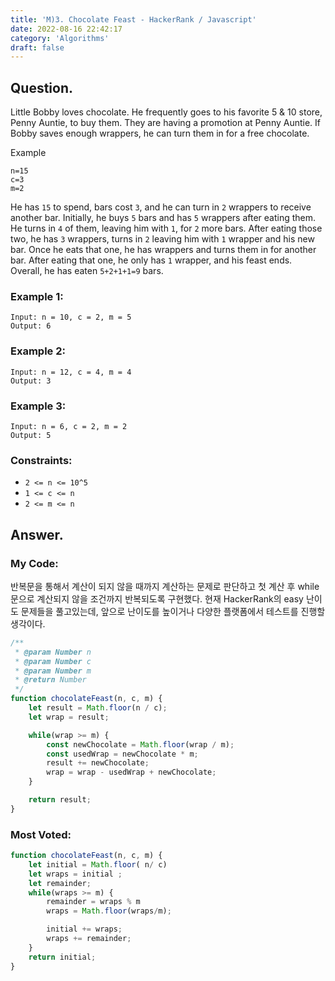 ```yaml
---
title: 'M)3. Chocolate Feast - HackerRank / Javascript'
date: 2022-08-16 22:42:17
category: 'Algorithms'
draft: false
---
```


## Question.

Little Bobby loves chocolate. He frequently goes to his favorite 5 & 10 store, Penny Auntie, to buy them. They are having a promotion at Penny Auntie. If Bobby saves enough wrappers, he can turn them in for a free chocolate.

Example
```
n=15
c=3
m=2
```
He has `15` to spend, bars cost `3`, and he can turn in `2` wrappers to receive another bar. Initially, he buys `5` bars and has `5` wrappers after eating them. He turns in `4` of them, leaving him with `1`, for `2` more bars. After eating those two, he has `3` wrappers, turns in `2` leaving him with `1` wrapper and his new bar. Once he eats that one, he has wrappers and turns them in for another bar. After eating that one, he only has `1` wrapper, and his feast ends. Overall, he has eaten `5+2+1+1=9` bars.

### Example 1:
```
Input: n = 10, c = 2, m = 5
Output: 6
```

### Example 2:
```
Input: n = 12, c = 4, m = 4
Output: 3
```

### Example 3:
```
Input: n = 6, c = 2, m = 2
Output: 5
```


### Constraints: 

- `2 <= n <= 10^5`
- `1 <= c <= n`
- `2 <= m <= n`


## Answer.

### My Code:

반복문을 통해서 계산이 되지 않을 때까지 계산하는 문제로 판단하고 첫 계산 후 while문으로 계산되지 않을 조건까지 반복되도록 구현했다.
현재 HackerRank의 easy 난이도 문제들을 풀고있는데, 앞으로 난이도를 높이거나 다양한 플랫폼에서 테스트를 진행할 생각이다.

```js
/**
 * @param Number n
 * @param Number c
 * @param Number m
 * @return Number
 */
function chocolateFeast(n, c, m) {
    let result = Math.floor(n / c);
    let wrap = result;

    while(wrap >= m) {
        const newChocolate = Math.floor(wrap / m);
        const usedWrap = newChocolate * m;
        result += newChocolate;
        wrap = wrap - usedWrap + newChocolate;
    }

    return result;
}
```



### Most Voted:

```js
function chocolateFeast(n, c, m) {
    let initial = Math.floor( n/ c)
    let wraps = initial ;
    let remainder;
    while(wraps >= m) {
        remainder = wraps % m
        wraps = Math.floor(wraps/m);

        initial += wraps;
        wraps += remainder;
    }
    return initial;
}
```
